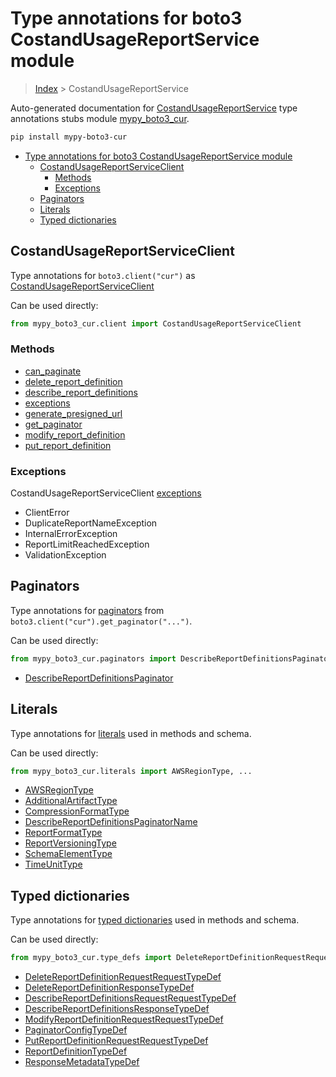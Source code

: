 # Type annotations for boto3 CostandUsageReportService module

> [Index](..) > CostandUsageReportService

Auto-generated documentation for
[CostandUsageReportService](https://boto3.amazonaws.com/v1/documentation/api/latest/reference/services/cur.html#CostandUsageReportService)
type annotations stubs module
[mypy_boto3_cur](https://pypi.org/project/mypy-boto3-cur/).

```bash
pip install mypy-boto3-cur
```

- [Type annotations for boto3 CostandUsageReportService module](#type-annotations-for-boto3-costandusagereportservice-module)
  - [CostandUsageReportServiceClient](#costandusagereportserviceclient)
    - [Methods](#methods)
    - [Exceptions](#exceptions)
  - [Paginators](#paginators)
  - [Literals](#literals)
  - [Typed dictionaries](#typed-dictionaries)

## CostandUsageReportServiceClient

Type annotations for `boto3.client("cur")` as
[CostandUsageReportServiceClient](./client.md)

Can be used directly:

```python
from mypy_boto3_cur.client import CostandUsageReportServiceClient
```

### Methods

- [can_paginate](./client.md#can_paginate)
- [delete_report_definition](./client.md#delete_report_definition)
- [describe_report_definitions](./client.md#describe_report_definitions)
- [exceptions](./client.md#exceptions)
- [generate_presigned_url](./client.md#generate_presigned_url)
- [get_paginator](./client.md#get_paginator)
- [modify_report_definition](./client.md#modify_report_definition)
- [put_report_definition](./client.md#put_report_definition)

### Exceptions

CostandUsageReportServiceClient [exceptions](./client.md#exceptions)

- ClientError
- DuplicateReportNameException
- InternalErrorException
- ReportLimitReachedException
- ValidationException

## Paginators

Type annotations for [paginators](./paginators.md) from
`boto3.client("cur").get_paginator("...")`.

Can be used directly:

```python
from mypy_boto3_cur.paginators import DescribeReportDefinitionsPaginator, ...
```

- [DescribeReportDefinitionsPaginator](./paginators.md#describereportdefinitionspaginator)

## Literals

Type annotations for [literals](./literals.md) used in methods and schema.

Can be used directly:

```python
from mypy_boto3_cur.literals import AWSRegionType, ...
```

- [AWSRegionType](./literals.md#awsregiontype)
- [AdditionalArtifactType](./literals.md#additionalartifacttype)
- [CompressionFormatType](./literals.md#compressionformattype)
- [DescribeReportDefinitionsPaginatorName](./literals.md#describereportdefinitionspaginatorname)
- [ReportFormatType](./literals.md#reportformattype)
- [ReportVersioningType](./literals.md#reportversioningtype)
- [SchemaElementType](./literals.md#schemaelementtype)
- [TimeUnitType](./literals.md#timeunittype)

## Typed dictionaries

Type annotations for [typed dictionaries](./type_defs.md) used in methods and
schema.

Can be used directly:

```python
from mypy_boto3_cur.type_defs import DeleteReportDefinitionRequestRequestTypeDef, ...
```

- [DeleteReportDefinitionRequestRequestTypeDef](./type_defs.md#deletereportdefinitionrequestrequesttypedef)
- [DeleteReportDefinitionResponseTypeDef](./type_defs.md#deletereportdefinitionresponsetypedef)
- [DescribeReportDefinitionsRequestRequestTypeDef](./type_defs.md#describereportdefinitionsrequestrequesttypedef)
- [DescribeReportDefinitionsResponseTypeDef](./type_defs.md#describereportdefinitionsresponsetypedef)
- [ModifyReportDefinitionRequestRequestTypeDef](./type_defs.md#modifyreportdefinitionrequestrequesttypedef)
- [PaginatorConfigTypeDef](./type_defs.md#paginatorconfigtypedef)
- [PutReportDefinitionRequestRequestTypeDef](./type_defs.md#putreportdefinitionrequestrequesttypedef)
- [ReportDefinitionTypeDef](./type_defs.md#reportdefinitiontypedef)
- [ResponseMetadataTypeDef](./type_defs.md#responsemetadatatypedef)
